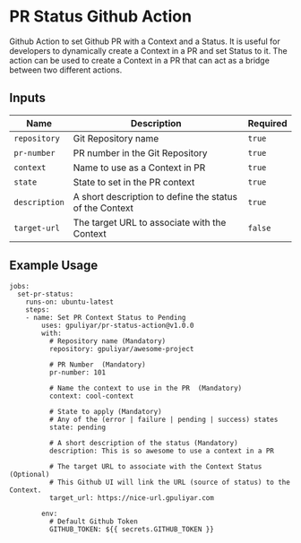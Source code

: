 # PR Status Github Action
Github Action to set Github PR with a Context and a Status. It is useful for developers to dynamically create a Context in a PR and set Status to it. The action can be used to create a Context in a PR that can act as a bridge between two different actions. 

## Inputs

Name | Description | Required
--- | --- | ---
`repository` | Git Repository name | `true`
`pr-number` | PR number in the Git Repository | `true`
`context` | Name to use as a Context in PR | `true`
`state` | State to set in the PR context | `true`
`description` | A short description to define the status of the Context | `true`
`target-url` | The target URL to associate with the Context | `false`

## Example Usage

```
jobs:
  set-pr-status:
    runs-on: ubuntu-latest
    steps:
    - name: Set PR Context Status to Pending
        uses: gpuliyar/pr-status-action@v1.0.0
        with:
          # Repository name (Mandatory)
          repository: gpuliyar/awesome-project

          # PR Number  (Mandatory)
          pr-number: 101

          # Name the context to use in the PR  (Mandatory)
          context: cool-context

          # State to apply (Mandatory)
          # Any of the (error | failure | pending | success) states
          state: pending

          # A short description of the status (Mandatory)
          description: This is so awesome to use a context in a PR

          # The target URL to associate with the Context Status (Optional)
          # This Github UI will link the URL (source of status) to the Context.
          target_url: https://nice-url.gpuliyar.com

        env:
          # Default Github Token
          GITHUB_TOKEN: ${{ secrets.GITHUB_TOKEN }}
```
